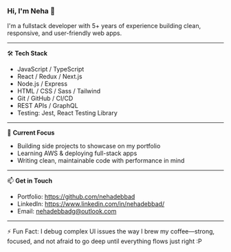 ### Hi, I'm Neha 👋

I'm a fullstack developer with 5+ years of experience building clean, responsive, and user-friendly web apps.

---

🛠️ **Tech Stack**  
- JavaScript / TypeScript  
- React / Redux / Next.js  
- Node.js / Express  
- HTML / CSS / Sass / Tailwind  
- Git / GitHub / CI/CD  
- REST APIs / GraphQL  
- Testing: Jest, React Testing Library

---

📌 **Current Focus**  
- Building side projects to showcase on my portfolio  
- Learning AWS & deploying full-stack apps  
- Writing clean, maintainable code with performance in mind

---

📫 **Get in Touch**  
- Portfolio: https://github.com/nehadebbad
- LinkedIn: https://www.linkedin.com/in/nehadebbad/
- Email: nehadebbadg@outlook.com

---

⚡ Fun Fact: I debug complex UI issues the way I brew my coffee—strong, focused, and not afraid to go deep until everything flows just right :P
